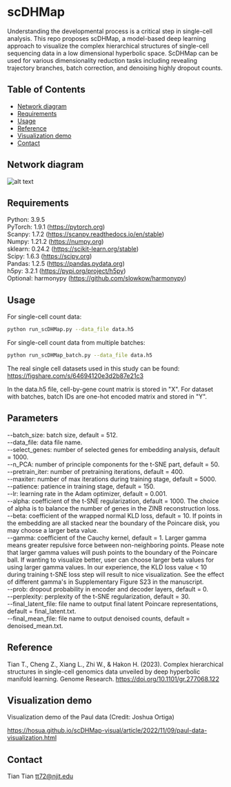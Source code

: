 # scDHMap

Understanding the developmental process is a critical step in single-cell analysis. This repo proposes scDHMap, a model-based deep learning approach to visualize the complex hierarchical structures of single-cell sequencing data in a low dimensional hyperbolic space. ScDHMap can be used for various dimensionality reduction tasks including revealing trajectory branches, batch correction, and denoising highly dropout counts.

## Table of Contents
- [Network diagram](#diagram)
- [Requirements](#requirements)
- [Usage](#usage)
- [Reference](#reference)
- [Visualization demo](#demo)
- [Contact](#contact)

## <a name="diagram"></a>Network diagram
![alt text](https://github.com/ttgump/scDHMap/blob/main/network.png?raw=True)

## <a name="requirements"></a>Requirements
Python: 3.9.5<br/>
PyTorch: 1.9.1 (https://pytorch.org)<br/>
Scanpy: 1.7.2 (https://scanpy.readthedocs.io/en/stable)<br/>
Numpy: 1.21.2 (https://numpy.org)<br/>
sklearn: 0.24.2 (https://scikit-learn.org/stable)<br/>
Scipy: 1.6.3 (https://scipy.org)<br/>
Pandas: 1.2.5 (https://pandas.pydata.org)<br/>
h5py: 3.2.1 (https://pypi.org/project/h5py)<br/>
Optional: harmonypy (https://github.com/slowkow/harmonypy)

## <a name="usage"></a>Usage
For single-cell count data:

```sh
python run_scDHMap.py --data_file data.h5
```

For single-cell count data from multiple batches:

```sh
python run_scDHMap_batch.py --data_file data.h5
```

The real single cell datasets used in this study can be found: https://figshare.com/s/64694120e3d2b87e21c3

In the data.h5 file, cell-by-gene count matrix is stored in "X". For dataset with batches, batch IDs are one-hot encoded matrix and stored in "Y".

## <a name="parameters"></a>Parameters
--batch_size: batch size, default = 512.<br/>
--data_file: data file name.<br/>
--select_genes: number of selected genes for embedding analysis, default = 1000.<br/>
--n_PCA: number of principle components for the t-SNE part, default = 50.<br/>
--pretrain_iter: number of pretraining iterations, default = 400.<br/>
--maxiter: number of max iterations during training stage, default = 5000.<br/>
--patience: patience in training stage, default = 150.<br/>
--lr: learning rate in the Adam optimizer, default = 0.001.<br/>
--alpha: coefficient of the t-SNE regularization, default = 1000. The choice of alpha is to balance the number of genes in the ZINB reconstruction loss.<br/>
--beta: coefficient of the wrapped normal KLD loss, default = 10. If points in the embedding are all stacked near the boundary of the Poincare disk, you may choose a larger beta value.<br/>
--gamma: coefficient of the Cauchy kernel, default = 1. Larger gamma means greater repulsive force between non-neighboring points. Please note that larger gamma values will push points to the boundary of the Poincare ball. If wanting to visualize better, user can choose larger beta values for using larger gamma values. In our experience, the KLD loss value < 10 during training t-SNE loss step will result to nice visualization. See the effect of different gamma's in Supplementary Figure S23 in the manuscript.<br/>
--prob: dropout probability in encoder and decoder layers, default = 0.<br/>
--perplexity: perplexity of the t-SNE regularization, default = 30.<br/>
--final_latent_file: file name to output final latent Poincare representations, default = final_latent.txt.<br/>
--final_mean_file: file name to output denoised counts, default = denoised_mean.txt.<br/>

## <a name="reference"></a>Reference
Tian T., Cheng Z., Xiang L., Zhi W., & Hakon H. (2023). Complex hierarchical structures in single-cell genomics data unveiled by deep hyperbolic manifold learning. Genome Research. https://doi.org/10.1101/gr.277068.122

## <a name="demo"></a>Visualization demo
Visualization demo of the Paul data (Credit: Joshua Ortiga)

https://hosua.github.io/scDHMap-visual/article/2022/11/09/paul-data-visualization.html

## <a name="contact"></a>Contact
Tian Tian tt72@njit.edu
